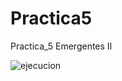 # Practica5
Practica_5 Emergentes II

![ejecucion](https://user-images.githubusercontent.com/66457184/83978993-36dc5380-a8d9-11ea-90c5-b072ca67c6f2.jpg)
